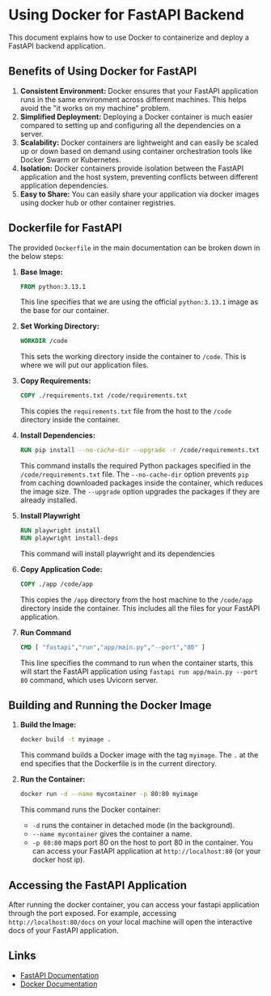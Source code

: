 # Using Docker for FastAPI Backend

This document explains how to use Docker to containerize and deploy a FastAPI backend application.

## Benefits of Using Docker for FastAPI

1.  **Consistent Environment:** Docker ensures that your FastAPI application runs in the same environment across different machines. This helps avoid the "it works on my machine" problem.
2.  **Simplified Deployment:** Deploying a Docker container is much easier compared to setting up and configuring all the dependencies on a server.
3.  **Scalability:** Docker containers are lightweight and can easily be scaled up or down based on demand using container orchestration tools like Docker Swarm or Kubernetes.
4.  **Isolation:** Docker containers provide isolation between the FastAPI application and the host system, preventing conflicts between different application dependencies.
5.  **Easy to Share:** You can easily share your application via docker images using docker hub or other container registries.

## Dockerfile for FastAPI

The provided `Dockerfile` in the main documentation can be broken down in the below steps:

1.  **Base Image:**

    ```dockerfile
    FROM python:3.13.1
    ```

    This line specifies that we are using the official `python:3.13.1` image as the base for our container.

2.  **Set Working Directory:**

    ```dockerfile
    WORKDIR /code
    ```

    This sets the working directory inside the container to `/code`. This is where we will put our application files.

3.  **Copy Requirements:**

    ```dockerfile
    COPY ./requirements.txt /code/requirements.txt
    ```

    This copies the `requirements.txt` file from the host to the `/code` directory inside the container.

4.  **Install Dependencies:**

    ```dockerfile
    RUN pip install --no-cache-dir --upgrade -r /code/requirements.txt
    ```

    This command installs the required Python packages specified in the `/code/requirements.txt` file. The `--no-cache-dir` option prevents `pip` from caching downloaded packages inside the container, which reduces the image size. The `--upgrade` option upgrades the packages if they are already installed.

5.  **Install Playwright**

    ```dockerfile
    RUN playwright install
    RUN playwright install-deps
    ```

    This command will install playwright and its dependencies

6.  **Copy Application Code:**

    ```dockerfile
    COPY ./app /code/app
    ```

    This copies the `/app` directory from the host machine to the `/code/app` directory inside the container. This includes all the files for your FastAPI application.

7.  **Run Command**
    ```dockerfile
    CMD [ "fastapi","run","app/main.py","--port","80" ]
    ```
    This line specifies the command to run when the container starts, this will start the FastAPI application using `fastapi run app/main.py --port 80` command, which uses Uvicorn server.

## Building and Running the Docker Image

1.  **Build the Image:**

    ```bash
    docker build -t myimage .
    ```

    This command builds a Docker image with the tag `myimage`. The `.` at the end specifies that the Dockerfile is in the current directory.

2.  **Run the Container:**
    ```bash
    docker run -d --name mycontainer -p 80:80 myimage
    ```
    This command runs the Docker container:
    - `-d` runs the container in detached mode (in the background).
    - `--name mycontainer` gives the container a name.
    - `-p 80:80` maps port 80 on the host to port 80 in the container.
      You can access your FastAPI application at `http://localhost:80` (or your docker host ip).

## Accessing the FastAPI Application

After running the docker container, you can access your fastapi application through the port exposed. For example, accessing `http://localhost:80/docs` on your local machine will open the interactive docs of your FastAPI application.

## Links

- [FastAPI Documentation](https://fastapi.tiangolo.com/)
- [Docker Documentation](https://docs.docker.com/)
